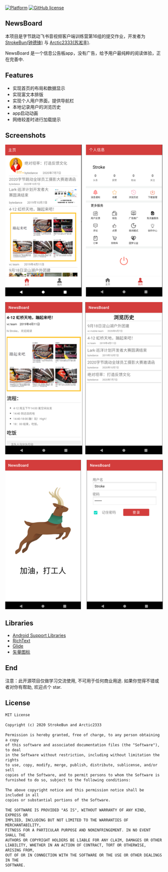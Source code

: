 [![Platform][1]][2] [![GitHub license][3]][4]

[1]:https://img.shields.io/badge/platform-Android-blue.svg
[2]:https://github.com/StrokeBun/NewsBoard
[3]:https://img.shields.io/badge/license-MIT-blue.svg
[4]:https://github.com/StrokeBun/NewsBoard/blob/master/LICENSE

## NewsBoard

本项目是字节跳动飞书音视频客户端训练营第16组的提交作业，开发者为 [StrokeBun(钟德锋)](https://github.com/StrokeBun) 与 [Arctic2333(苏淞丰)](https://github.com/Arctic2333).

NewsBoard 是一个信息公告板app，没有广告，给予用户最纯粹的阅读体验，正在完善中.

## Features

- 实现首页的布局和数据显示
- 实现富文本排版
- 实现个人用户界面，提供导航栏
- 本地记录用户的浏览历史
- app启动动画
- 网络较差时进行加载提示

## Screenshots

 ![](art/1.png)

![](art/2.png)

![](art/3.png)



## Libraries

- [Android Support Libraries](https://developer.android.google.cn/index.html)
- [RichText](https://github.com/zzhoujay/RichText)
- [Glide](https://github.com/bumptech/glide)
- [矢量图标](https://www.iconfont.cn/)

## End

注意：此开源项目仅做学习交流使用, 不可用于任何商业用途. 如果你觉得不错或者对你有帮助, 欢迎点个 star.

## License

```
MIT License

Copyright (c) 2020 StrokeBun and Arctic2333

Permission is hereby granted, free of charge, to any person obtaining a copy
of this software and associated documentation files (the "Software"), to deal
in the Software without restriction, including without limitation the rights
to use, copy, modify, merge, publish, distribute, sublicense, and/or sell
copies of the Software, and to permit persons to whom the Software is
furnished to do so, subject to the following conditions:

The above copyright notice and this permission notice shall be included in all
copies or substantial portions of the Software.

THE SOFTWARE IS PROVIDED "AS IS", WITHOUT WARRANTY OF ANY KIND, EXPRESS OR
IMPLIED, INCLUDING BUT NOT LIMITED TO THE WARRANTIES OF MERCHANTABILITY,
FITNESS FOR A PARTICULAR PURPOSE AND NONINFRINGEMENT. IN NO EVENT SHALL THE
AUTHORS OR COPYRIGHT HOLDERS BE LIABLE FOR ANY CLAIM, DAMAGES OR OTHER
LIABILITY, WHETHER IN AN ACTION OF CONTRACT, TORT OR OTHERWISE, ARISING FROM,
OUT OF OR IN CONNECTION WITH THE SOFTWARE OR THE USE OR OTHER DEALINGS IN THE
SOFTWARE.
```

